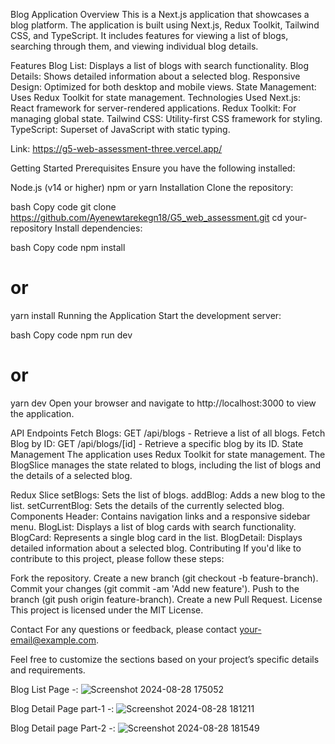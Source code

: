 Blog Application
Overview
This is a Next.js application that showcases a blog platform. The application is built using Next.js, Redux Toolkit, Tailwind CSS, and TypeScript. It includes features for viewing a list of blogs, searching through them, and viewing individual blog details.

Features
Blog List: Displays a list of blogs with search functionality.
Blog Details: Shows detailed information about a selected blog.
Responsive Design: Optimized for both desktop and mobile views.
State Management: Uses Redux Toolkit for state management.
Technologies Used
Next.js: React framework for server-rendered applications.
Redux Toolkit: For managing global state.
Tailwind CSS: Utility-first CSS framework for styling.
TypeScript: Superset of JavaScript with static typing.

Link: https://g5-web-assessment-three.vercel.app/

Getting Started
Prerequisites
Ensure you have the following installed:

Node.js (v14 or higher)
npm or yarn
Installation
Clone the repository:

bash
Copy code
git clone https://github.com/Ayenewtarekegn18/G5_web_assessment.git
cd your-repository
Install dependencies:

bash
Copy code
npm install
# or
yarn install
Running the Application
Start the development server:

bash
Copy code
npm run dev
# or
yarn dev
Open your browser and navigate to http://localhost:3000 to view the application.

API Endpoints
Fetch Blogs: GET /api/blogs - Retrieve a list of all blogs.
Fetch Blog by ID: GET /api/blogs/[id] - Retrieve a specific blog by its ID.
State Management
The application uses Redux Toolkit for state management. The BlogSlice manages the state related to blogs, including the list of blogs and the details of a selected blog.

Redux Slice
setBlogs: Sets the list of blogs.
addBlog: Adds a new blog to the list.
setCurrentBlog: Sets the details of the currently selected blog.
Components
Header: Contains navigation links and a responsive sidebar menu.
BlogList: Displays a list of blog cards with search functionality.
BlogCard: Represents a single blog card in the list.
BlogDetail: Displays detailed information about a selected blog.
Contributing
If you'd like to contribute to this project, please follow these steps:

Fork the repository.
Create a new branch (git checkout -b feature-branch).
Commit your changes (git commit -am 'Add new feature').
Push to the branch (git push origin feature-branch).
Create a new Pull Request.
License
This project is licensed under the MIT License.

Contact
For any questions or feedback, please contact your-email@example.com.

Feel free to customize the sections based on your project’s specific details and requirements.




Blog List Page -:  ![Screenshot 2024-08-28 175052](https://github.com/user-attachments/assets/54eeb6eb-413a-4cd0-98bf-04cd3486bb9b)

Blog Detail Page part-1 -: ![Screenshot 2024-08-28 181211](https://github.com/user-attachments/assets/39a36013-5d0f-4bfc-9941-b533bd6a663f)

Blog Detail page Part-2 -:  ![Screenshot 2024-08-28 181549](https://github.com/user-attachments/assets/233bbe6a-860c-4272-92d6-03225b771c19)

 
